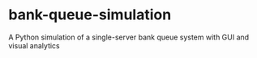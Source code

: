 # bank-queue-simulation
A Python simulation of a single-server bank queue system with GUI and visual analytics
